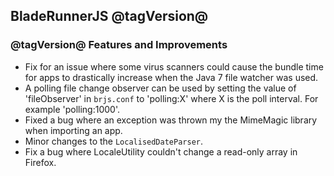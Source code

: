 ## BladeRunnerJS @tagVersion@

### @tagVersion@ Features and Improvements

- Fix for an issue where some virus scanners could cause the bundle time for apps to drastically increase when the Java 7 file watcher was used.
 - A polling file change observer can be used by setting the value of 'fileObserver' in `brjs.conf` to 'polling:X' where X is the poll interval. For example 'polling:1000'.
- Fixed a bug where an exception was thrown my the MimeMagic library when importing an app.
- Minor changes to the `LocalisedDateParser`.
- Fix a bug where LocaleUtility couldn't change a read-only array in Firefox.
